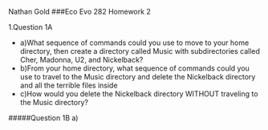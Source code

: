 Nathan Gold
###Eco Evo 282 Homework 2

1.Question 1A
* a)What sequence of commands could you use to move to your home directory, then create a directory called Music with subdirectories called Cher, Madonna, U2, and Nickelback?
* b)From your home directory, what sequence of commands could you use to travel to the Music directory and delete the Nickelback directory and all the terrible files inside 
* c)How would you delete the Nickelback directory WITHOUT traveling to the Music directory?

#####Question 1B
a)
